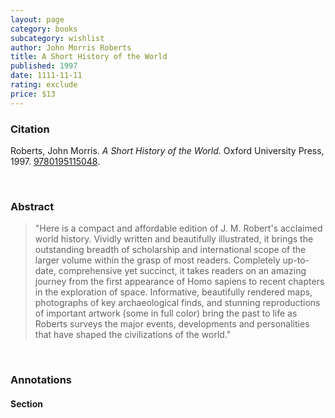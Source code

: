 ```yaml
---
layout: page
category: books
subcategory: wishlist
author: John Morris Roberts
title: A Short History of the World
published: 1997
date: 1111-11-11
rating: exclude
price: $13
---
```


### Citation

Roberts, John Morris. *A Short History of the World.* Oxford University Press, 1997. [9780195115048](https://books.google.ca/books/about/A_Short_History_of_the_World.html?id=CMhMAgAAQBAJ).

<br>

### Abstract

> "Here is a compact and affordable edition of J. M. Robert's acclaimed world history. Vividly written and beautifully illustrated, it brings the outstanding breadth of scholarship and international scope of the larger volume within the grasp of most readers. Completely up-to-date, comprehensive yet succinct, it takes readers on an amazing journey from the first appearance of Homo sapiens to recent chapters in the exploration of space. Informative, beautifully rendered maps, photographs of key archaeological finds, and stunning reproductions of important artwork (some in full color) bring the past to life as Roberts surveys the major events, developments and personalities that have shaped the civilizations of the world."

<br>

### Annotations

#### Section

<br>
